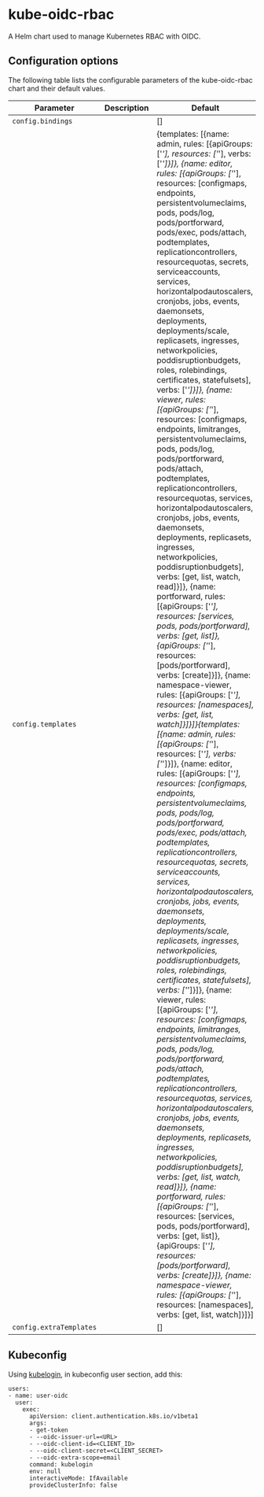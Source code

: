 # kube-oidc-rbac

A Helm chart used to manage Kubernetes RBAC with OIDC.

## Configuration options

The following table lists the configurable parameters of the kube-oidc-rbac chart and their default values.

| Parameter                                    | Description | Default                                                                                                                                                                                                                                                                                                                                                                                                                                                                           |
| -------------------------------------------- | ----------- | --------------------------------------------------------------------------------------------------------------------------------------------------------------------------------------------------------------------------------------------------------------------------------------------------------------------------------------------------------------------------------------------------------------------------------------------------------------------------------- |
| `config.bindings`                           |             | [] |
| `config.templates`                           |             | {templates: [{name: admin, rules: [{apiGroups: ['*'], resources: ['*'], verbs: ['*']}]}, {name: editor, rules: [{apiGroups: ['*'], resources: [configmaps, endpoints, persistentvolumeclaims, pods, pods/log, pods/portforward, pods/exec, pods/attach, podtemplates, replicationcontrollers, resourcequotas, secrets, serviceaccounts, services, horizontalpodautoscalers, cronjobs, jobs, events, daemonsets, deployments, deployments/scale, replicasets, ingresses, networkpolicies, poddisruptionbudgets, roles, rolebindings, certificates, statefulsets], verbs: ['*']}]}, {name: viewer, rules: [{apiGroups: ['*'], resources: [configmaps, endpoints, limitranges, persistentvolumeclaims, pods, pods/log, pods/portforward, pods/attach, podtemplates, replicationcontrollers, resourcequotas, services, horizontalpodautoscalers, cronjobs, jobs, events, daemonsets, deployments, replicasets, ingresses, networkpolicies, poddisruptionbudgets], verbs: [get, list, watch, read]}]}, {name: portforward, rules: [{apiGroups: ['*'], resources: [services, pods, pods/portforward], verbs: [get, list]}, {apiGroups: ['*'], resources: [pods/portforward], verbs: [create]}]}, {name: namespace-viewer, rules: [{apiGroups: ['*'], resources: [namespaces], verbs: [get, list, watch]}]}]}{templates: [{name: admin, rules: [{apiGroups: ['*'], resources: ['*'], verbs: ['*']}]}, {name: editor, rules: [{apiGroups: ['*'], resources: [configmaps, endpoints, persistentvolumeclaims, pods, pods/log, pods/portforward, pods/exec, pods/attach, podtemplates, replicationcontrollers, resourcequotas, secrets, serviceaccounts, services, horizontalpodautoscalers, cronjobs, jobs, events, daemonsets, deployments, deployments/scale, replicasets, ingresses, networkpolicies, poddisruptionbudgets, roles, rolebindings, certificates, statefulsets], verbs: ['*']}]}, {name: viewer, rules: [{apiGroups: ['*'], resources: [configmaps, endpoints, limitranges, persistentvolumeclaims, pods, pods/log, pods/portforward, pods/attach, podtemplates, replicationcontrollers, resourcequotas, services, horizontalpodautoscalers, cronjobs, jobs, events, daemonsets, deployments, replicasets, ingresses, networkpolicies, poddisruptionbudgets], verbs: [get, list, watch, read]}]}, {name: portforward, rules: [{apiGroups: ['*'], resources: [services, pods, pods/portforward], verbs: [get, list]}, {apiGroups: ['*'], resources: [pods/portforward], verbs: [create]}]}, {name: namespace-viewer, rules: [{apiGroups: ['*'], resources: [namespaces], verbs: [get, list, watch]}]}] |
| `config.extraTemplates`                           |             | [] |

## Kubeconfig

Using [kubelogin](https://github.com/Azure/kubelogin), in kubeconfig user section, add this:

```
users:
- name: user-oidc
  user:
    exec:
      apiVersion: client.authentication.k8s.io/v1beta1
      args:
      - get-token
      - --oidc-issuer-url=<URL>
      - --oidc-client-id=<CLIENT_ID>
      - --oidc-client-secret=<CLIENT_SECRET>
      - --oidc-extra-scope=email
      command: kubelogin
      env: null
      interactiveMode: IfAvailable
      provideClusterInfo: false
```
